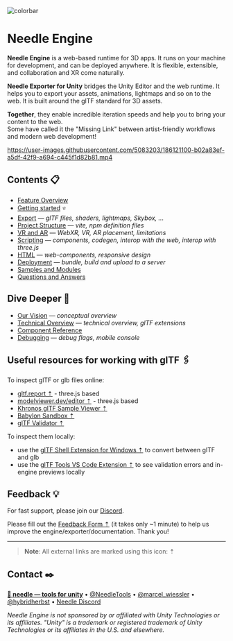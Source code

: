 ![colorbar](https://user-images.githubusercontent.com/5083203/180309860-542e6882-163c-4e11-9555-2c669ad72472.png)

# Needle Engine

**Needle Engine** is a web-based runtime for 3D apps. It runs on your machine for development, and can be deployed anywhere. It is flexible, extensible, and collaboration and XR come naturally.  

**Needle Exporter for Unity** bridges the Unity Editor and the web runtime. It helps you to export your assets, animations, lightmaps and so on to the web. It is built around the glTF standard for 3D assets.  

**Together**, they enable incredible iteration speeds and help you to bring your content to the web.  
Some have called it the "Missing Link" between artist-friendly workflows and modern web development!



https://user-images.githubusercontent.com/5083203/186121100-b02a83ef-a5df-42f9-a694-c445f1d82b81.mp4




## Contents 📋
- [Feature Overview](./documentation/features-overview.md)
- [Getting started](./documentation/getting-started.md) ⭐
- [Export](./documentation/export.md) — *glTF files, shaders, lightmaps, Skybox, ...*
- [Project Structure](./documentation/project_structure.md) — *vite, npm definition files*
- [VR and AR](./documentation/xr.md) — *WebXR, VR, AR placement, limitations*
- [Scripting](./documentation/scripting.md) — *components, codegen, interop with the web, interop with three.js*
- [HTML](./documentation/html.md) — *web-components, responsive design*
- [Deployment](./documentation/deployment.md) — *bundle, build and upload to a server*
- [Samples and Modules](./documentation/samples-and-modules.md)
- [Questions and Answers](./documentation/faq.md)

## Dive Deeper 🐠
- [Our Vision](./documentation/vision.md) — *conceptual overview*
- [Technical Overview](./documentation/technical-overview.md) — *technical overview, glTF extensions*
- [Component Reference](./documentation/component-reference.md)
- [Debugging](./documentation/debugging.md) — *debug flags, mobile console*

## Useful resources for working with glTF 🖇

To inspect glTF or glb files online:
- [gltf.report ⇡](https://gltf.report/) - three.js based
- [modelviewer.dev/editor ⇡](https://modelviewer.dev/editor) - three.js based
- [Khronos glTF Sample Viewer ⇡](https://github.khronos.org/glTF-Sample-Viewer-Release/)
- [Babylon Sandbox ⇡](https://sandbox.babylonjs.com/)
- [glTF Validator ⇡](https://github.khronos.org/glTF-Validator/)

To inspect them locally:
- use the [glTF Shell Extension for Windows ⇡](https://apps.microsoft.com/store/detail/gltf-shell-extensions/9NPGVJ9N57MV?hl=en-us&gl=US) to convert between glTF and glb
- use the [glTF Tools VS Code Extension ⇡](https://marketplace.visualstudio.com/items?itemName=cesium.gltf-vscode) to see validation errors and in-engine previews locally

## Feedback 💡

For fast support, please join our [Discord](https://discord.needle.tools).

Please fill out the [Feedback Form ⇡](https://fwd.needle.tools/needle-engine/feedback) (it takes only ~1 minute) to help us improve the engine/exporter/documentation. Thank you!

---

> **Note**: All external links are marked using this icon: ⇡

## Contact ✒️
<b>[🌵 needle — tools for unity](https://needle.tools)</b> • 
[@NeedleTools](https://twitter.com/NeedleTools) • 
[@marcel_wiessler](https://twitter.com/marcel_wiessler) • 
[@hybridherbst](https://twitter.com/hybridherbst) • 
[Needle Discord](https://discord.needle.tools)



*Needle Engine is not sponsored by or affiliated with Unity Technologies or its affiliates. "Unity" is a trademark or registered trademark of Unity Technologies or its affiliates in the U.S. and elsewhere.*
